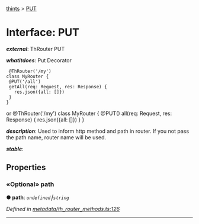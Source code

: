 [thints](../README.md) > [PUT](../interfaces/put.md)



# Interface: PUT

*__external__*: ThRouter PUT

*__whatitdoes__*: Put Decorator

     @ThRouter('/my')
    class MyRouter {
     @PUT('/all')
     getAll(req: Request, res: Response) {
       res.json({all: []})
     }
    }

or @ThRouter('/my') class MyRouter { @PUT() all(req: Request, res: Response) { res.json({all: []}) } }

*__description__*: Used to inform http method and path in router. If you not pass the path name, router name will be used.

*__stable__*: 



## Properties
<a id="path"></a>

### «Optional» path

**●  path**:  *`undefined`⎮`string`* 

*Defined in [metadata/th_router_methods.ts:126](https://github.com/murilopl/ThinTS/blob/0e1ef2c/src/metadata/th_router_methods.ts#L126)*





___


